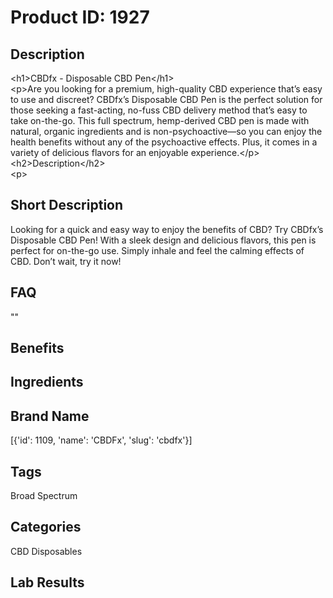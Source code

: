 # Product ID: 1927
## Description
<p>&lt;h1&gt;CBDfx - Disposable CBD Pen&lt;/h1&gt;<br />&lt;p&gt;Are you looking for a premium, high-quality CBD experience that’s easy to use and discreet? CBDfx’s Disposable CBD Pen is the perfect solution for those seeking a fast-acting, no-fuss CBD delivery method that’s easy to take on-the-go. This full spectrum, hemp-derived CBD pen is made with natural, organic ingredients and is non-psychoactive—so you can enjoy the health benefits without any of the psychoactive effects. Plus, it comes in a variety of delicious flavors for an enjoyable experience.&lt;/p&gt;<br />&lt;h2&gt;Description&lt;/h2&gt;<br />&lt;p&gt;</p>

## Short Description
<p>Looking for a quick and easy way to enjoy the benefits of CBD? Try CBDfx&#8217;s Disposable CBD Pen! With a sleek design and delicious flavors, this pen is perfect for on-the-go use. Simply inhale and feel the calming effects of CBD. Don&#8217;t wait, try it now!</p>

## FAQ
""
## Benefits

## Ingredients

## Brand Name
[{'id': 1109, 'name': 'CBDFx', 'slug': 'cbdfx'}]
## Tags
Broad Spectrum
## Categories
CBD Disposables
## Lab Results

